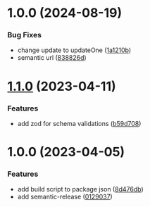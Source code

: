 # 1.0.0 (2024-08-19)


### Bug Fixes

* change update to updateOne ([1a1210b](https://github.com/angel-zepeda/express-api-structure/commit/1a1210bec6b8dad8c79f4ac12a36393af6abf932))
* semantic url ([838826d](https://github.com/angel-zepeda/express-api-structure/commit/838826d6f55789417f53fe8c7655a6a42a718408))

# [1.1.0](https://github.com/angel-zepeda/tcg-tournament-tracker-api/compare/v1.0.0...v1.1.0) (2023-04-11)


### Features

* add zod for schema validations ([b59d708](https://github.com/angel-zepeda/tcg-tournament-tracker-api/commit/b59d708be4bca8373489520e5927852474885eb9))

# 1.0.0 (2023-04-05)


### Features

* add build script to package json ([8d476db](https://github.com/angel-zepeda/tcg-tournament-tracker-api/commit/8d476dbfdaaf682ddce75b219be715cb0a1efdb4))
* add semantic-release ([0129037](https://github.com/angel-zepeda/tcg-tournament-tracker-api/commit/012903710c85796694df5e380f21340c9926833c))
